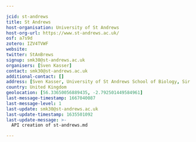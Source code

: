 ```yaml
---

jcid: st-andrews
title: St Andrews
host-organisation: University of St Andrews
host-org-url: https://www.st-andrews.ac.uk/
osf: a7s9d
zotero: IZV4TVWF
website: 
twitter: StAnBrews
signup: smk30@st-andrews.ac.uk
organisers: [Sven Kasser]
contact: smk30@st-andrews.ac.uk
additional-contact: []
address: [Sven Kasser, University of St Andrews School of Biology, Sir Harold Mitchell Building & Dyers Brae, Greenside Pl, KY16 9TH, St Andrews, Fife, UK]
country: United Kingdom
geolocation: [56.33650056889435, -2.792501449584961]
last-message-timestamp: 1667040087
last-message-level: 1
last-update: smk30@st-andrews.ac.uk
last-update-timestamp: 1635501092
last-update-message: >-
  API creation of st-andrews.md

---
```



